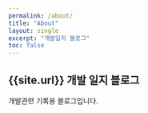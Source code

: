 ```yaml
---
permalink: /about/
title: "About"
layout: single
excerpt: "개발일지 블로그"
toc: false
---
```


## {{site.url}} 개발 일지 블로그
개발관련 기록용 블로그입니다.